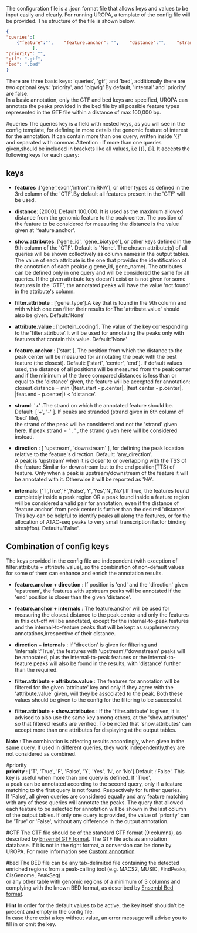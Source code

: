 The configuration file is a .json format file that allows keys and values to be input easily and clearly. 
For running UROPA, a template of the config file will be provided. The structure of the file is shown below.   
```json
{
"queries":[ 
	{"feature":"",    "feature.anchor": "",    "distance":"",    "strand":"",    "direction":"",    "internals":"",    "filter.attribute":"",    "attribute.value":"",     "show.attributes":"", }
          ],
"priority": "",
"gtf": ".gtf",
"bed": ".bed"
}
```

There are three basic keys: 'queries', 'gtf', and 'bed', additionally there are two optional keys: 'priority', and 'bigwig'
By default, 'internal' and 'priority' are false.  
In a basic annotation, only the GTF and bed keys are specified, UROPA can annotate the peaks provided in the bed file by all possible feature types represented in the GTF file within a distance of max 100,000 bp. 

#queries 
The queries key is a field with nested keys, as you will see in the config template, for defining in more details the genomic feature of interest for the annotation. It can contain more than one query, written inside '{}' and separated with commas.Attention : If more than one queries given,should be included in brackets like all values, i.e [{}, {}].
It accepts the following keys for each query:

## keys
+ **features** :['gene','exon','intron','miRNA'], or other types as defined in the 3rd column  of the 'GTF'.By default all features present in the 'GTF' will be used. 

+ **distance**: [2000]. Default 100,000. It is used as the maximum allowed distance from the genomic feature to the peak center. The position of the feature to be considered for measuring the distance is the value given at 'feature.anchor'.             

+ **show.attributes**: ['gene_id', 'gene_biotype'], or other keys defined in the 9th column of the 'GTF'. Default is 'None'. The chosen attribute(s) of all queries will be shown collectively as column names in the output tables. The value of each attribute is the one that provides the identification of the annotation of each peak(e.g gene_id, gene_name). The attributes can be defined only in one query and will be considered the same for all queries. If the given attribute key doesn't exist or is not given for some features in the 'GTF', the annotated peaks will have the value 'not.found' in the attribute's column.

+ **filter.attribute** : ['gene_type'].A key that is found in the 9th column and with which one can filter their results for.The 'attribute.value' should also be given. Default:'None'

+ **attribute.value** : ['protein_coding']. The value of the key corresponding to the 'filter.attribute'.It will be used for annotating the peaks only with features that contain this value. Default:'None'

+ **feature.anchor** : ['start']. The position from which the distance to the peak center will be measured for annotating the peak with the best feature (the closest). Default:  ['start', 'center', 'end']. If default values used, the distance of all positions will be measured from the peak center and if the minimum of the three compared distances is less than or equal to the 'distance' given, the feature will be accepted for annotation: closest.distance = min (|feat.start - p.center|, |feat.center - p.center|, |feat.end - p.center|)   < 'distance'. 

+ **strand**: '+' .The strand on which the annotated feature should be. Default: ['+', '-' ]. If peaks are stranded (strand given in 6th column of 'bed' file),       
the strand of the peak will be considered and not the 'strand' given here. If peak.strand = ' . ' , the strand given here will be considered instead.                        

+ **direction** : [ 'upstream', 'downstream' ], for defining the peak location relative to the feature's direction. Default: 'any_direction'.                
A peak is 'upstream' when it is closer to or overlapping with the TSS of the feature.Similar for downstream but to the end position(TTS) of feature. Only when a peak is upstream/downstream of the feature it will be annotated with it. Otherwise it will be reported as 'NA'.              

+ **internals**: ['T',True','F','False','Y','Yes','N','No'].If True, the features found completely inside a peak region OR a peak found inside a feature region will be considered a valid pair for annotation, even if  the distance of 'feature.anchor' from peak center is further than the desired 'distance'. This key can be helpful to identify peaks all along the features, or for the allocation of ATAC-seq peaks to very small transcription factor binding sites(tfbs). Default='False'.

## Combination of config keys

The keys provided in the config file are independent (with exception of filter.attribute + attribute.value), so the combination of non-default values for some of them can enhance and enrich the annotation results.


* **feature.anchor + direction** : If position is 'end' and the 'direction' given 'upstream', the features with upstream peaks will be annotated if the 'end' position is closer than the given 'distance'.

* **feature.anchor + internals** : The feature.anchor will be used for measuring the closest distance to the peak.center and only the features in this cut-off will be annotated, except for  the internal-to-peak features and the internal-to-feature peaks that will be kept as supplementary annotations,irrespective of their distance.

* **direction + internals** : If 'direction' is given for filtering and 'internals':'True', the features with 'upstream'/'downstream' peaks will be annotated, plus the internal-to-peak features or the internal-to-feature peaks will also be found in the results, with 'distance' further than the required.

* **filter.attribute + attribute.value** : The features for annotation will be filtered for the given 'attribute' key and only if they agree with the 'attribute.value' given, will they be associated to the peak. Both these values should be given to the config for the filtering to be successful.

* **filter.attribute + show.attributes** : If the 'filter.attribute' is given, it is advised to also use the same key among others, at the 'show.attributes' so that filtered results are verified.
To be noted that 'show.attributes' can accept more than one attributes for displaying at the output tables.


**Note** : The combination is affecting results accordingly, when given in the same query. If used in different queries, they work independently,they are not considered as combined.


#priority    
**priority** : ['T', 'True', 'F', 'False', 'Y', 'Yes', 'N', or 'No'].Default :'False'. This key is useful when more than one query is defined. If 'True',              
a peak can be annotated according to the second query, only if a feature matching to the first query is not found. Respectively for further queries.               
If 'False', all given queries are considered equally and any feature matching with any of these queries will annotate the peaks. The query that allowed each feature to be selected for annotation will be shown in the last column of the output tables. If only one query is provided, the value of 'priority' can be 'True' or 'False', without any difference in the output annotation.

#GTF 
The GTF file should be of the standard GTF format (9 columns), as described by [Ensembl GTF format](http://www.ensembl.org/info/website/upload/gff.html>). 
The GTF file acts as annotation database. If it is not in the right format, a conversion can be done by UROPA. For more information see [Custom annotation](custom.md)

#bed
The BED file can be any tab-delimited file containing the detected enriched regions from a peak-calling tool (e.g. MACS2, MUSIC, FindPeaks, CisGenome, PeakSeq)             
or any other table with genomic regions of a minimum of 3 columns and complying with the known BED format, as described by [Ensembl Bed format](http://www.ensembl.org/info/website/upload/bed.html).


**Hint**
In order for the default values to be active, the key itself shouldn't be present and empty in the config file.                  
In case there exist a key without value, an error message will advise you to fill in or omit the key.